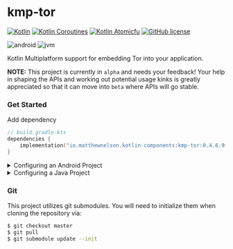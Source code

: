 # kmp-tor
[![Kotlin](https://img.shields.io/badge/kotlin-1.6.10-blue.svg?logo=kotlin)](http://kotlinlang.org)
[![Kotlin Coroutines](https://img.shields.io/badge/coroutines-1.6.0-blue.svg?logo=kotlin)](https://github.com/Kotlin/kotlinx.coroutines)
[![Kotlin Atomicfu](https://img.shields.io/badge/atomicfu-0.17.0-blue.svg?logo=kotlin)](https://github.com/Kotlin/kotlinx.atomicfu)
[![GitHub license](https://img.shields.io/badge/license-Apache%20License%202.0-blue.svg?style=flat)](https://www.apache.org/licenses/LICENSE-2.0)  

![android](https://camo.githubusercontent.com/b1d9ad56ab51c4ad1417e9a5ad2a8fe63bcc4755e584ec7defef83755c23f923/687474703a2f2f696d672e736869656c64732e696f2f62616467652f706c6174666f726d2d616e64726f69642d3645444238442e7376673f7374796c653d666c6174)
![jvm](https://camo.githubusercontent.com/700f5dcd442fd835875568c038ae5cd53518c80ae5a0cf12c7c5cf4743b5225b/687474703a2f2f696d672e736869656c64732e696f2f62616467652f706c6174666f726d2d6a766d2d4442343133442e7376673f7374796c653d666c6174)  

Kotlin Multiplatform support for embedding Tor into your application.

**NOTE:** This project is currently in `alpha` and needs your feedback! Your help in shaping 
the APIs and working out potential usage kinks is greatly appreciated so that it can move 
into `beta` where APIs will go stable.

### Get Started

Add dependency  
```kotlin
// build.gradle.kts
dependencies {
    implementation("io.matthewnelson.kotlin-components:kmp-tor:0.4.6.9+0.1.0-alpha1")
}
```

<details>
    <summary>Configuring an Android Project</summary>

 - See the Android section of [Configuring Gradle](https://github.com/05nelsonm/kmp-tor-binary/blob/master/README.md) 
   to setup things up so the Tor binaries are properly extracted upon app install.

 - By default, `TorService` needs no configuration and runs in the background. For configuring 
   it to run as a Foreground service, see the following:
     - [Configuring Attrs](https://github.com/05nelsonm/kmp-tor/blob/master/samples/android/src/main/res/values/attrs.xml)
     - [Configuring Manifest](https://github.com/05nelsonm/kmp-tor/blob/master/samples/android/src/main/AndroidManifest.xml)

<!-- TODO: Add sample code for retrieving TorManager -->
 - See the [Sample App](https://github.com/05nelsonm/kmp-tor/tree/master/samples/android/src/main/java/io/matthewnelson/kmp/tor/sample/android) 
   for a basic setup of `TorManager` and your `TorConfig`.  

</details>

<details>
    <summary>Configuring a Java Project</summary>

 - See the [JavaFX Sample App Gradle Configuration](https://github.com/05nelsonm/kmp-tor/tree/master/samples/javafx/build.gradle.kts) 
   for a basic gradle/dependency configuration.  
 - See the [JavaFx Sample App](https://github.com/05nelsonm/kmp-tor/tree/master/samples/javafx/src/jvmMain/kotlin/io/matthewnelson/kmp/tor/sample/javafx/SampleApp.kt) 
   for a basic setup example.  
 - Run the JavaFx Sample via `./gradlew :samples:javafx:run` from terminal.
     - Note: Be sure to run `git submodule update --init` if you haven't yet so git 
       submodules are initialized.

</details>

### Git

This project utilizes git submodules. You will need to initialize them when
cloning the repository via:

```bash
$ git checkout master
$ git pull
$ git submodule update --init
```
